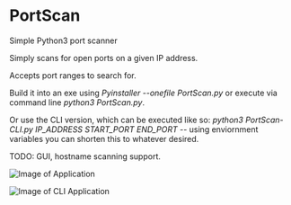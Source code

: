 # PortScan
Simple Python3 port scanner

Simply scans for open ports on a given IP address. 

Accepts port ranges to search for. 

Build it into an exe using *Pyinstaller --onefile PortScan.py* or execute via command line *python3 PortScan.py*.

Or use the CLI version, which can be executed like so: *python3 PortScan-CLI.py IP_ADDRESS START_PORT END_PORT* -- using enviornment variables you can shorten this to whatever desired.

TODO: GUI, hostname scanning support.

![Image of Application](https://i.imgur.com/IIeTu1B.png)

![Image of CLI Application](https://i.imgur.com/MZ53Gga.png)
